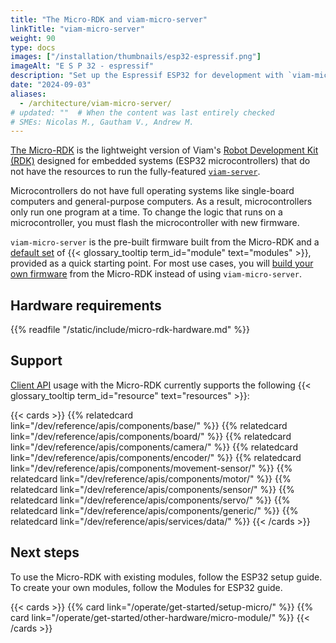 ```yaml
---
title: "The Micro-RDK and viam-micro-server"
linkTitle: "viam-micro-server"
weight: 90
type: docs
images: ["/installation/thumbnails/esp32-espressif.png"]
imageAlt: "E S P 32 - espressif"
description: "Set up the Espressif ESP32 for development with `viam-micro-server`."
date: "2024-09-03"
aliases:
  - /architecture/viam-micro-server/
# updated: ""  # When the content was last entirely checked
# SMEs: Nicolas M., Gautham V., Andrew M.
---
```


[The Micro-RDK](https://github.com/viamrobotics/micro-rdk/) is the lightweight version of Viam's [Robot Development Kit (RDK)](https://github.com/viamrobotics/rdk/tree/main) designed for embedded systems (ESP32 microcontrollers) that do not have the resources to run the fully-featured [`viam-server`](/operate/reference/viam-server/).

Microcontrollers do not have full operating systems like single-board computers and general-purpose computers.
As a result, microcontrollers only run one program at a time.
To change the logic that runs on a microcontroller, you must flash the microcontroller with new firmware.

`viam-micro-server` is the pre-built firmware built from the Micro-RDK and a [default set](/operate/get-started/setup-micro/#about-esp32-microcontroller-setup) of {{< glossary_tooltip term_id="module" text="modules" >}}, provided as a quick starting point.
For most use cases, you will [build your own firmware](/operate/get-started/setup-micro/#build-and-flash-custom-firmware) from the Micro-RDK instead of using `viam-micro-server`.

## Hardware requirements

{{% readfile "/static/include/micro-rdk-hardware.md" %}}

## Support

[Client API](/dev/reference/apis/) usage with the Micro-RDK currently supports the following {{< glossary_tooltip term_id="resource" text="resources" >}}:

{{< cards >}}
{{% relatedcard link="/dev/reference/apis/components/base/" %}}
{{% relatedcard link="/dev/reference/apis/components/board/" %}}
{{% relatedcard link="/dev/reference/apis/components/camera/" %}}
{{% relatedcard link="/dev/reference/apis/components/encoder/" %}}
{{% relatedcard link="/dev/reference/apis/components/movement-sensor/" %}}
{{% relatedcard link="/dev/reference/apis/components/motor/" %}}
{{% relatedcard link="/dev/reference/apis/components/sensor/" %}}
{{% relatedcard link="/dev/reference/apis/components/servo/" %}}
{{% relatedcard link="/dev/reference/apis/components/generic/" %}}
{{% relatedcard link="/dev/reference/apis/services/data/" %}}
{{< /cards >}}

## Next steps

To use the Micro-RDK with existing modules, follow the ESP32 setup guide.
To create your own modules, follow the Modules for ESP32 guide.

{{< cards >}}
{{% card link="/operate/get-started/setup-micro/" %}}
{{% card link="/operate/get-started/other-hardware/micro-module/" %}}
{{< /cards >}}
